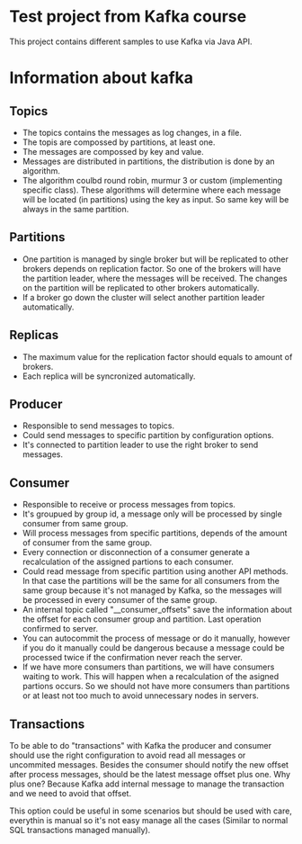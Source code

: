 # Test project from Kafka course

This project contains different samples to use Kafka via Java API.

# Information about kafka

## Topics
- The topics contains the messages as log changes, in a file.
- The topis are compossed by partitions, at least one.
- The messages are compossed by key and value.
- Messages are distributed in partitions, the distribution is done by an algorithm.
- The algorithm coulbd round robin, murmur 3 or custom (implementing specific class). These algorithms will determine where each message will be located (in partitions) using the key as input. So same key will be always in the same partition.

## Partitions
- One partition is managed by single broker but will be replicated to other brokers depends on replication factor. So one of the brokers will have the partition leader, where the messages will be received. The changes on the partition will be replicated to other brokers automatically.
- If a broker go down the cluster will select another partition leader automatically.

## Replicas
- The maximum value for the replication factor should equals to amount of brokers.
- Each replica will be syncronized automatically.

## Producer
- Responsible to send messages to topics.
- Could send messages to specific partition by configuration options.
- It's connected to partition leader to use the right broker to send messages.

## Consumer
- Responsible to receive or process messages from topics.
- It's groupued by group id, a message only will be processed by single consumer from same group.
- Will process messages from specific partitions, depends of the amount of consumer from the same group.
- Every connection or disconnection of a consumer generate a recalculation of the assigned partions to each consumer.
- Could read message from specific partition using another API methods. In that case the partitions will be the same for all consumers from the same group because it's not managed by Kafka, so the messages will be processed in every consumer of the same group.
- An internal topic called "__consumer_offsets" save the information about the offset for each consumer group and partition. Last operation confirmed to server.
- You can autocommit the process of message or do it manually, however if you do it manually could be dangerous because a message could be processed twice if the confirmation never reach the server.
- If we have more consumers than partitions, we will have consumers waiting to work. This will happen when a recalculation of the asigned partions occurs. So we should not have more consumers than partitions or at least not too much to avoid unnecessary nodes in servers.

## Transactions

To be able to do "transactions" with Kafka the producer and consumer should use the right configuration to avoid read all messages or uncommited messages. Besides the consumer should notify the new offset after process messages, should be the latest message offset plus one. Why plus one? Because Kafka add internal message to manage the transaction and we need to avoid that offset.

This option could be useful in some scenarios but should be used with care, everythin is manual so it's not easy manage all the cases (Similar to normal SQL transactions managed manually).
